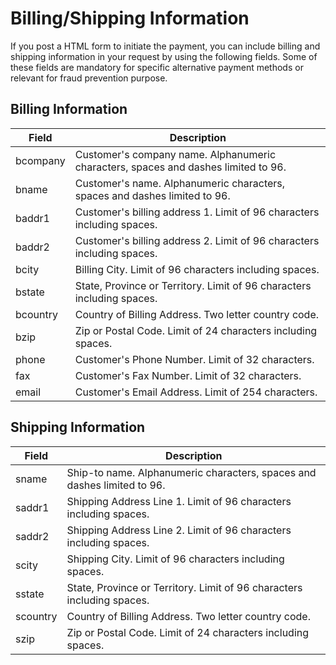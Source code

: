 # Billing/Shipping Information

If you post a HTML form to initiate the payment, you can include billing and shipping information in your request by using the following fields. Some of these fields are mandatory for specific alternative payment methods or relevant for fraud prevention purpose.

## Billing Information

Field	| Description
---------|----------
bcompany |	Customer's company name. Alphanumeric characters, spaces and dashes limited to 96.
bname |	Customer's name. Alphanumeric characters, spaces and dashes limited to 96.
baddr1 | Customer's billing address 1. Limit of 96 characters including spaces.
baddr2 | Customer's billing address 2. Limit of 96 characters including spaces.
bcity |	Billing City. Limit of 96 characters including spaces.
bstate | State, Province or Territory. Limit of 96 characters including spaces.
bcountry | Country of Billing Address. Two letter country code.
bzip | Zip or Postal Code. Limit of 24 characters including spaces.
phone |	Customer's Phone Number. Limit of 32 characters.
fax |	Customer's Fax Number. Limit of 32 characters.
email |	Customer's Email Address. Limit of 254 characters.
 

## Shipping Information

Field	| Description
---------|----------
sname |	Ship-to name. Alphanumeric characters, spaces and dashes limited to 96.
saddr1 | Shipping Address Line 1. Limit of 96 characters including spaces.
saddr2 | Shipping Address Line 2. Limit of 96 characters including spaces.
scity |	Shipping City. Limit of 96 characters including spaces.
sstate | State, Province or Territory. Limit of 96 characters including spaces.
scountry | Country of Billing Address. Two letter country code.
szip | Zip or Postal Code. Limit of 24 characters including spaces.